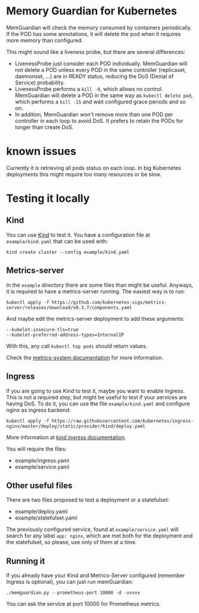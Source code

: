 # Memory Guardian for Kubernetes

MemGuardian will check the memory consumed by containers periodically. If the POD has some annotations, it will delete the pod when it requires more memory than configured.

This might sound like a liveness probe, but there are several differences:

- LivenessProbe just consider each POD individually. MemGuardian will not delete a POD unless every POD in the same controller (replicaset, daemonset, ...) are in READY status, reducing the DoS (Denial of Service) probability.
- LivenessProbe performs a `kill -9`, which allows no control. MemGuardian will delete a POD in the same way as `kubectl delete pod`, which performs a `kill -15` and wait configured grace periods and so on.
- In addition, MemGuardian won't remove more than one POD per controller in each loop to avoid DoS. It prefers to retain the PODs for longer than create DoS.

# known issues

Currently it is retrieving all pods status on each loop. In big Kubernetes deployments this might require too many resources or be slow.

# Testing it locally

## Kind

You can use [Kind](https://kind.sigs.k8s.io/) to test it. You have a configuration file at `example/kind.yaml` that can be used with:

```
kind create cluster --config example/kind.yaml
```

## Metrics-server

In the `example` directory there are some files than might be useful. Anyways, it is required to have a metrics-server running. The easiest way is to run:

```
kubectl apply -f https://github.com/kubernetes-sigs/metrics-server/releases/download/v0.3.7/components.yaml
```

And maybe edit the metrics-server deployment to add these arguments:

```
--kubelet-insecure-tls=true
--kubelet-preferred-address-types=InternalIP
```

With this, any call `kubectl top pods` should return values.

Check the [metrics-system documentation](https://github.com/kubernetes-sigs/metrics-server) for more information.


## Ingress

If you are going to use Kind to test it, maybe you want to enable Ingress. 
This is not a required step, but might be useful to test if your services are having DoS.
To do it, you can use the file `example/kind.yaml` and configure nginx as ingress backend:

```
kubectl apply -f https://raw.githubusercontent.com/kubernetes/ingress-nginx/master/deploy/static/provider/kind/deploy.yaml
```

More information at [kind ingress documentation](https://kind.sigs.k8s.io/docs/user/ingress/).

You will require the files:
- example/ingress.yaml
- example/service.yaml

## Other useful files

There are two files proposed to test a deployment or a statefulset:

- example/deploy.yaml
- example/statefulset.yaml

The previously configured service, found at `example/service.yaml` will search for any label `app: nginx`, which are met both for the deployment and the statefulset, so please, use only of them at a time.

## Running it

If you already have your Kind and Metrics-Server configured (remember Ingress is optional), you can just run memGuardian:

```
./memguardian.py --prometheus-port 10000 -d -vvvvv
```

You can ask the service at port 10000 for Prometheus metrics.
